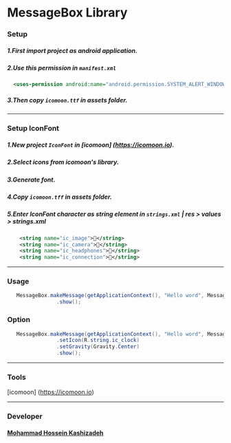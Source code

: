# MessageBox Library

### Setup 

##### 1.First import project as android application.
##### 2.Use this permission in ```manifest.xml```
``` xml
  <uses-permission android:name="android.permission.SYSTEM_ALERT_WINDOW" />
```
##### 3.Then copy ```icomoon.ttf``` in assets folder.

----

### Setup IconFont
##### 1.New project ```IconFont``` in [icomoon] (https://icomoon.io).
##### 2.Select icons from icomoon's library.
##### 3.Generate font.
##### 4.Copy ```icomoon.tff``` in assets folder.
##### 5.Enter IconFont character as string element in ``` strings.xml ``` | res > values > strings.xml

``` xml
    <string name="ic_image"></string>
    <string name="ic_camera"></string>
    <string name="ic_headphones"></string>
    <string name="ic_connection"></string>
```


-----

### Usage
``` java
   MessageBox.makeMessage(getApplicationContext(), "Hello word", MessageBox.LENGTH_SHORT)
                .show();
```
### Option
``` java
   MessageBox.makeMessage(getApplicationContext(), "Hello word", MessageBox.LENGTH_SHORT)
                .setIcon(R.string.ic_clock)
                .setGravity(Gravity.Center)
                .show();
```

----

### Tools 
[icomoon] (https://icomoon.io)

----

### Developer
#### [Mohammad Hossein Kashizadeh](mailto:mh.kashizadeh@gmail.com)

  
